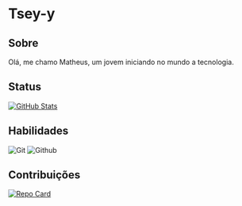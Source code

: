 #  Tsey-y

## Sobre
 Olá, me chamo Matheus, um jovem iniciando no mundo a tecnologia.


## Status
[![GitHub Stats](https://github-readme-stats.vercel.app/api?username=Tsey-y&theme=transparent&bg_color=000&border_color=30A3DC&show_icons=true&icon_color=30A3DC&title_color=E94D5F&text_color=FFF)](https://github.com/Tsey-y)

## Habilidades
![Git](https://img.shields.io/badge/Git-000?style=for-the-badge&logo=Git)
![Github](https://img.shields.io/badge/Github-000?style=for-the-badge&logo=Github)


## Contribuições
[![Repo Card](https://github-readme-stats.vercel.app/api/pin/?username=Tsey-y&repo=dio-lab-open-source&bg_color=000&border_color=30A3DC&show_icons=true&icon_color=30A3DC&title_color=E94D5F&text_color=FFF)](https://github.com/Tsey-y/dio-lab-open-source)